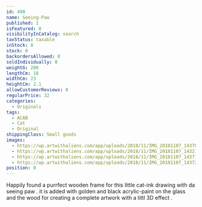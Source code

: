 ```yaml
---
id: 490
name: Seeing-Paw
published: 1
isFeatured: 0
visibilityInCatalog: search
taxStatus: taxable
inStock: 0
stock: 0
backordersAllowed: 0
soldIndividually: 0
weightG: 280
lengthCm: 18
widthCm: 23
heightCm: 2.1
allowCustomerReviews: 0
regularPrice: 32
categories:
  - Originals
tags:
  - ACAB
  - Cat
  - Original
shippingClass: Small goods
images:
  - https://wp.artwithaliens.com/app/uploads/2018/11/IMG_20181107_143706-scaled.jpg
  - https://wp.artwithaliens.com/app/uploads/2018/11/IMG_20181107_143217-scaled.jpg
  - https://wp.artwithaliens.com/app/uploads/2018/11/IMG_20181107_143717-scaled.jpg
  - https://wp.artwithaliens.com/app/uploads/2018/11/IMG_20181107_143727-scaled.jpg
position: 0
---
```


Happily found a purrfect wooden frame for this little cat-ink drawing with da seeing paw . it is added with golden and black acrylic-paint on the glass and the wood for creating a complete artwork with a littl 3D effect .
